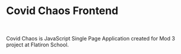 # Covid Chaos Frontend
</br>

Covid Chaos is JavaScript Single Page Application created for Mod 3 project at Flatiron School. 
